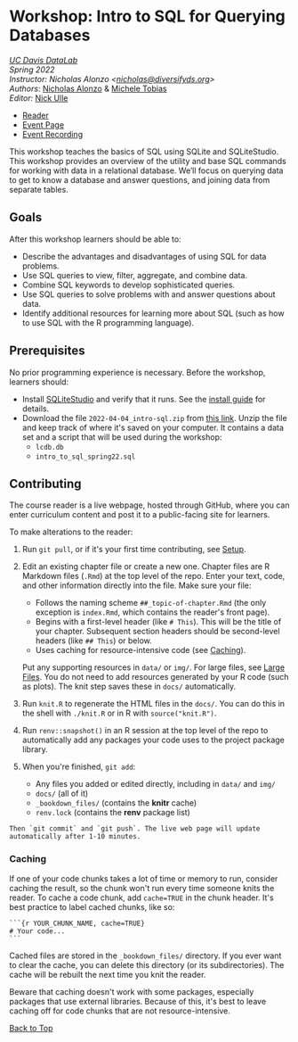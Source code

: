 # Workshop: Intro to SQL for Querying Databases

_[UC Davis DataLab](https://datalab.ucdavis.edu/)_  
_Spring 2022_  
_Instructor: Nicholas Alonzo <<nicholas@diversifyds.org>>_  
_Authors_: [Nicholas Alonzo](https://github.com/nicholas-alonzo) & [Michele Tobias](https://github.com/MicheleTobias)  
_Editor:_ [Nick Ulle](https://github.com/nick-ulle)  

* [Reader](https://ucdavisdatalab.github.io/workshop_intro_to_sql/)
* [Event Page](https://datalab.ucdavis.edu/eventscalendar/introduction-to-sql-for-querying-databases/)
* [Event Recording](https://video.ucdavis.edu/media/t/1_ymmhls5c)

This workshop teaches the basics of SQL using SQLite and SQLiteStudio. This
workshop provides an overview of the utility and base SQL commands for working
with data in a relational database. We’ll focus on querying data to get to know
a database and answer questions, and joining data from separate tables.

## Goals

After this workshop learners should be able to:

* Describe the advantages and disadvantages of using SQL for data problems.
* Use SQL queries to view, filter, aggregate, and combine data.
* Combine SQL keywords to develop sophisticated queries.
* Use SQL queries to solve problems with and answer questions about data.
* Identify additional resources for learning more about SQL (such as how to use
  SQL with the R programming language).


## Prerequisites

No prior programming experience is necessary. Before the workshop, learners
should:

* Install [SQLiteStudio][sqlitestudio] and verify that it runs. See the
  [install guide][install] for details.
* Download the file `2022-04-04_intro-sql.zip` from [this link][materials].
  Unzip the file and keep track of where it's saved on your computer. It
  contains a data set and a script that will be used during the workshop:
    + `lcdb.db`
    + `intro_to_sql_spring22.sql`

[sqlite]: https://sqlite.org/
[sqlitestudio]: https://sqlitestudio.pl/
[install]: https://ucdavisdatalab.github.io/install_guides/sql-and-database-tools.html#sqlitestudio
[materials]: https://drive.google.com/file/d/1Ans5_GIMgDlpLrNjPK0J9BhbqDTi4zUe/view?usp=sharing


## Contributing

The course reader is a live webpage, hosted through GitHub, where you can enter
curriculum content and post it to a public-facing site for learners.

To make alterations to the reader:

1.  Run `git pull`, or if it's your first time contributing, see
    [Setup](#setup).

2.  Edit an existing chapter file or create a new one. Chapter files are R
    Markdown files (`.Rmd`) at the top level of the repo. Enter your text,
    code, and other information directly into the file. Make sure your file:

    - Follows the naming scheme `##_topic-of-chapter.Rmd` (the only exception
      is `index.Rmd`, which contains the reader's front page).
    - Begins with a first-level header (like `# This`). This will be the title
      of your chapter. Subsequent section headers should be second-level
      headers (like `## This`) or below.
    - Uses caching for resource-intensive code (see [Caching](#caching)).

    Put any supporting resources in `data/` or `img/`. For large files, see
    [Large Files](#large-files). You do not need to
    add resources generated by your R code (such as plots). The knit step saves
    these in `docs/` automatically.

3.  Run `knit.R` to regenerate the HTML files in the `docs/`. You can do this
    in the shell with `./knit.R` or in R with `source("knit.R")`.

4.  Run `renv::snapshot()` in an R session at the top level of the repo to
    automatically add any packages your code uses to the project package
    library.

5.  When you're finished, `git add`:
    - Any files you added or edited directly, including in `data/` and `img/`
    - `docs/` (all of it)
    - `_bookdown_files/` (contains the **knitr** cache)
    * `renv.lock` (contains the **renv** package list)
<!--
    - `.gitattributes` (contains the Git LFS file list)
-->

    Then `git commit` and `git push`. The live web page will update
    automatically after 1-10 minutes.


### Caching

If one of your code chunks takes a lot of time or memory to run, consider
caching the result, so the chunk won't run every time someone knits the
reader. To cache a code chunk, add `cache=TRUE` in the chunk header. It's
best practice to label cached chunks, like so:

````
```{r YOUR_CHUNK_NAME, cache=TRUE}
# Your code...
```
````

Cached files are stored in the `_bookdown_files/` directory. If you ever want
to clear the cache, you can delete this directory (or its subdirectories).
The cache will be rebuilt the next time you knit the reader.

Beware that caching doesn't work with some packages, especially packages that
use external libraries. Because of this, it's best to leave caching off for
code chunks that are not resource-intensive.


[Back to Top](#top)
